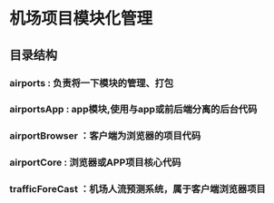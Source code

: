# 机场项目模块化管理
## 目录结构
### airports : 负责将一下模块的管理、打包
### airportsApp : app模块,使用与app或前后端分离的后台代码
### airportBrowser ：客户端为浏览器的项目代码
### airportCore : 浏览器或APP项目核心代码
### trafficForeCast ：机场人流预测系统，属于客户端浏览器项目
